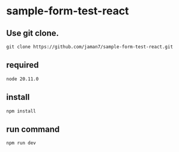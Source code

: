 # sample-form-test-react

## Use git clone.

```
git clone https://github.com/jaman7/sample-form-test-react.git
```

## required
```
node 20.11.0
```

## install

```
npm install
```

## run command

```
npm run dev
```
